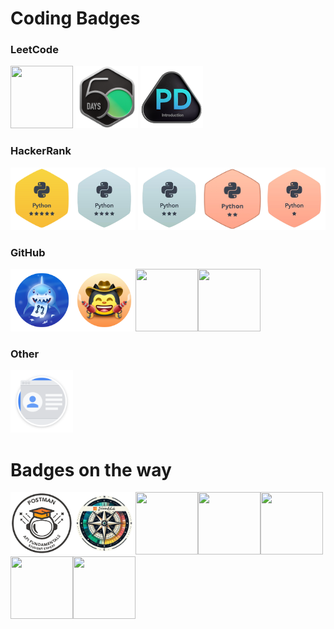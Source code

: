 # Coding Badges

### LeetCode
<img height=100px width=100px src='https://assets.leetcode.com/users/images/99b27168-c5ca-420d-9453-42479b203462_1705823606.379844.png'> <img height=100px width=100px src='Badges/leetcode-2024-50-lg.png'> <img height=100px width=100px src='Badges/leetcode-Introduction_to_Pandas_Badge.png'>
### HackerRank
<img height=100px width=100px src='Badges/hackerrank_python_5.png'><img height=100px width=100px src='Badges/hackerrank_python_4.png'> <img height=100px width=100px src='Badges/python_3star_hackerrank.png'><img height=100px width=100px src='Badges/hacherrank_python.png'><img height=100px width=100px src='Badges/hackerrank_python_1.png'>
### GitHub
<img height=100px width=100px src='Badges/github-pull-shark.png'><img height=100px width=100px src='Badges/github-quickdraw.png'><img height=100px width=100px src='https://camo.githubusercontent.com/2ae0861e97bfba2d3250ceb7db103356b3b35161e273d48120199382d6eac03a/68747470733a2f2f6769746875622e6769746875626173736574732e636f6d2f696d616765732f6d6f64756c65732f70726f66696c652f616368696576656d656e74732f706169722d65787472616f7264696e616972652d64656661756c742e706e67'><img height=100px width=100px src='https://camo.githubusercontent.com/fa502cbbea2456c51ccfd7377262440ebf555b89b31806c52ca7cb54fba07bb5/68747470733a2f2f6769746875622e6769746875626173736574732e636f6d2f696d616765732f6d6f64756c65732f70726f66696c652f616368696576656d656e74732f796f6c6f2d64656661756c742e706e67'>
### Other
<img height=100px width=100px src='Badges/gdev-created_profile.svg'>

# Badges on the way
<img height=100px width=100px src='Badges/Postman White.png'><img height=100px width=100px src='Badges/gssoc_explorer.png'><img height=100px width=100px src='https://camo.githubusercontent.com/2707c37fdc92995dbe3f3c0c4420caf856000dd08c4e09e867845cb620bdf87d/68747470733a2f2f6769746875622e6769746875626173736574732e636f6d2f696d616765732f6d6f64756c65732f70726f66696c652f616368696576656d656e74732f67616c6178792d627261696e2d64656661756c742e706e67'><img height=100px width=100px src='https://camo.githubusercontent.com/a8c9e62c43e6d2b3015763decd6dbd168c48159a9f85dc91be655084b176ed86/68747470733a2f2f6769746875622e6769746875626173736574732e636f6d2f696d616765732f6d6f64756c65732f70726f66696c652f616368696576656d656e74732f7374617273747275636b2d64656661756c742e706e67'><img height=100px width=100px src='https://camo.githubusercontent.com/30ea73e658b66ea9e9599443837ec96559ae76d64e031414996157e311e3f72e/68747470733a2f2f6769746875622e6769746875626173736574732e636f6d2f696d616765732f6d6f64756c65732f70726f66696c652f616368696576656d656e74732f6172637469632d636f64652d7661756c742d636f6e7472696275746f722d64656661756c742e706e67'><img height=100px width=100px src='https://camo.githubusercontent.com/52a384459bb0ad9ad0093f9070a14c84ef0d4b5b1372f00a3b9ef98f607071d7/68747470733a2f2f6769746875622e6769746875626173736574732e636f6d2f696d616765732f6d6f64756c65732f70726f66696c652f616368696576656d656e74732f6d6172732d323032302d636f6e7472696275746f722d64656661756c742e706e67'><img height=100px width=100px src='https://camo.githubusercontent.com/377db1e303a8ed9960613167f01ee9134373e51aaedecdeebf667a31527b6763/68747470733a2f2f6769746875622e6769746875626173736574732e636f6d2f696d616765732f6d6f64756c65732f70726f66696c652f616368696576656d656e74732f68656172742d6f6e2d796f75722d736c656576652d64656661756c742e706e67'>

